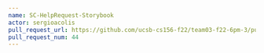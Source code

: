 ```yaml
---
name: SC-HelpRequest-Storybook
actor: sergioacolis
pull_request_url: https://github.com/ucsb-cs156-f22/team03-f22-6pm-3/pull/44
pull_request_num: 44
---
```

